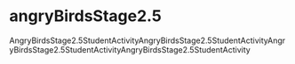# angryBirdsStage2.5
AngryBirdsStage2.5StudentActivityAngryBirdsStage2.5StudentActivityAngryBirdsStage2.5StudentActivityAngryBirdsStage2.5StudentActivity
